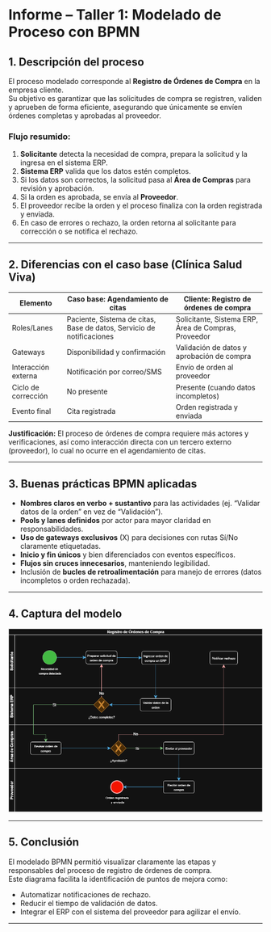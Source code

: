 # Informe – Taller 1: Modelado de Proceso con BPMN

## 1. Descripción del proceso
El proceso modelado corresponde al **Registro de Órdenes de Compra** en la empresa cliente.  
Su objetivo es garantizar que las solicitudes de compra se registren, validen y aprueben de forma eficiente, asegurando que únicamente se envíen órdenes completas y aprobadas al proveedor.

### Flujo resumido:
1. **Solicitante** detecta la necesidad de compra, prepara la solicitud y la ingresa en el sistema ERP.
2. **Sistema ERP** valida que los datos estén completos.
3. Si los datos son correctos, la solicitud pasa al **Área de Compras** para revisión y aprobación.
4. Si la orden es aprobada, se envía al **Proveedor**.
5. El proveedor recibe la orden y el proceso finaliza con la orden registrada y enviada.
6. En caso de errores o rechazo, la orden retorna al solicitante para corrección o se notifica el rechazo.

---

## 2. Diferencias con el caso base (Clínica Salud Viva)
| Elemento                 | Caso base: Agendamiento de citas | Cliente: Registro de órdenes de compra |
|---------------------------|----------------------------------|-----------------------------------------|
| Roles/Lanes               | Paciente, Sistema de citas, Base de datos, Servicio de notificaciones | Solicitante, Sistema ERP, Área de Compras, Proveedor |
| Gateways                  | Disponibilidad y confirmación   | Validación de datos y aprobación de compra |
| Interacción externa       | Notificación por correo/SMS     | Envío de orden al proveedor |
| Ciclo de corrección       | No presente                     | Presente (cuando datos incompletos) |
| Evento final              | Cita registrada                 | Orden registrada y enviada |

**Justificación:** El proceso de órdenes de compra requiere más actores y verificaciones, así como interacción directa con un tercero externo (proveedor), lo cual no ocurre en el agendamiento de citas.

---

## 3. Buenas prácticas BPMN aplicadas
- **Nombres claros en verbo + sustantivo** para las actividades (ej. “Validar datos de la orden” en vez de “Validación”).
- **Pools y lanes definidos** por actor para mayor claridad en responsabilidades.
- **Uso de gateways exclusivos** (X) para decisiones con rutas Sí/No claramente etiquetadas.
- **Inicio y fin únicos** y bien diferenciados con eventos específicos.
- **Flujos sin cruces innecesarios**, manteniendo legibilidad.
- Inclusión de **bucles de retroalimentación** para manejo de errores (datos incompletos o orden rechazada).

---

## 4. Captura del modelo
![Modelo BPMN - Registro de Órdenes de Compra](modelo-final.drawio.png)

---

## 5. Conclusión
El modelado BPMN permitió visualizar claramente las etapas y responsables del proceso de registro de órdenes de compra.  
Este diagrama facilita la identificación de puntos de mejora como:
- Automatizar notificaciones de rechazo.
- Reducir el tiempo de validación de datos.
- Integrar el ERP con el sistema del proveedor para agilizar el envío.

---
